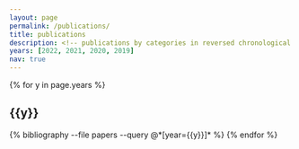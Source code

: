 ```yaml
---
layout: page
permalink: /publications/
title: publications
description: <!-- publications by categories in reversed chronological order. generated by jekyll-scholar. -->
years: [2022, 2021, 2020, 2019]
nav: true
---
```


<div class="publications">

{% for y in page.years %}
  <h2 class="year">{{y}}</h2>
  {% bibliography --file papers --query @*[year={{y}}]* %}
{% endfor %}

</div>
